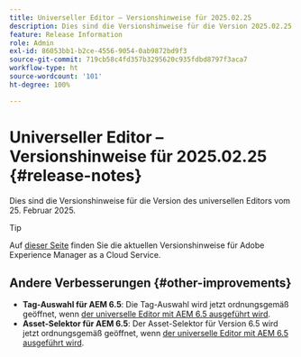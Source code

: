 ```yaml
---
title: Universeller Editor – Versionshinweise für 2025.02.25
description: Dies sind die Versionshinweise für die Version 2025.02.25 des universellen Editors.
feature: Release Information
role: Admin
exl-id: 86053bb1-b2ce-4556-9054-0ab9872bd9f3
source-git-commit: 719cb58c4fd357b3295620c935fdbd8797f3aca7
workflow-type: ht
source-wordcount: '101'
ht-degree: 100%

---
```


# Universeller Editor – Versionshinweise für 2025.02.25 {#release-notes}

Dies sind die Versionshinweise für die Version des universellen Editors vom 25. Februar 2025.

>[!TIP]
>
>Auf [dieser Seite](/help/release-notes/release-notes-cloud/release-notes-current.md) finden Sie die aktuellen Versionshinweise für Adobe Experience Manager as a Cloud Service.

## Andere Verbesserungen {#other-improvements}

* **Tag-Auswahl für AEM 6.5**: Die Tag-Auswahl wird jetzt ordnungsgemäß geöffnet, wenn [der universelle Editor mit AEM 6.5 ausgeführt wird](https://experienceleague.adobe.com/de/docs/experience-manager-65/content/implementing/developing/headless/universal-editor/introduction).
* **Asset-Selektor für AEM 6.5**: Der Asset-Selektor für Version 6.5 wird jetzt ordnungsgemäß geöffnet, wenn [der universelle Editor mit AEM 6.5 ausgeführt wird](https://experienceleague.adobe.com/de/docs/experience-manager-65/content/implementing/developing/headless/universal-editor/introduction).
